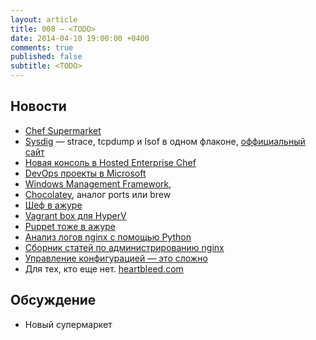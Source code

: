```yaml
---
layout: article
title: 008 — <TODO>
date: 2014-04-10 19:00:00 +0400
comments: true
published: false
subtitle: <TODO>
---
```


## Новости
* [Chef Supermarket](http://lists.opscode.com/sympa/arc/chef/2014-03/msg00329.html)
* [Sysdig](http://draios.com/announcing-sysdig/) — strace, tcpdump и lsof в одном флаконе, [оффициальный сайт](http://www.sysdig.org/)
* [Новая консоль в Hosted Enterprise Chef](http://www.getchef.com/blog/2014/04/02/chef-management-console-released-to-hosted-enterprise-chef)
* [DevOps проекты в Microsoft](http://msopentech.com/blog/project-categories/devops/)
* [Windows Management Framework](http://blogs.technet.com/b/windowsserver/archive/2014/04/03/windows-management-framework-v5-preview.aspx),
* [Chocolatey](https://chocolatey.org/), аналог ports или brew
* [Шеф в ажуре](http://www.getchef.com/blog/2014/04/03/chef-delivers-devops-automation-for-windows-and-microsoft-azure/)
* [Vagrant box для HyperV](http://vagrantbox.msopentech.com/)
* [Puppet тоже в ажуре](http://puppetlabs.com/blog/new-integrations-windows-azure-and-visual-studio)
* [Анализ логов nginx с помощью Python](http://nbviewer.ipython.org/github/grokcode/ipython-notebooks/blob/master/nginx-log-analysis.ipynb)
* [Сборник статей по администрированию nginx](http://nginx.com/admin-guide/)
* [Управление конфигурацией — это сложно](http://blog.hatofmonkeys.com/blog/2014/03/15/configuration-management-isnt-stupid/)
* Для тех, кто еще нет.  [heartbleed.com](http://heartbleed.com)

## Обсуждение

* Новый супермаркет

